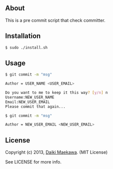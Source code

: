 ## About

This is a pre commit script that check committer.

## Installation

```bash
$ sudo ./install.sh
```

## Usage

```bash
$ git commit -m "msg"

Author = USER_NAME <USER_EMAIL>
```

```bash
Do you want to me to keep it this way? [y/n] n
Username:NEW_USER_NAME
Email:NEW_USER_EMAIL
Please commit that again...
```

```bash
$ git commit -m "msg"

Author = NEW_USER_EMAIL <NEW_USER_EMAIL>
```

## License

Copyright (c) 2013, [Daiki Maekawa](http://daikimaekawa.strikingly.com/). (MIT License)

See LICENSE for more info.

